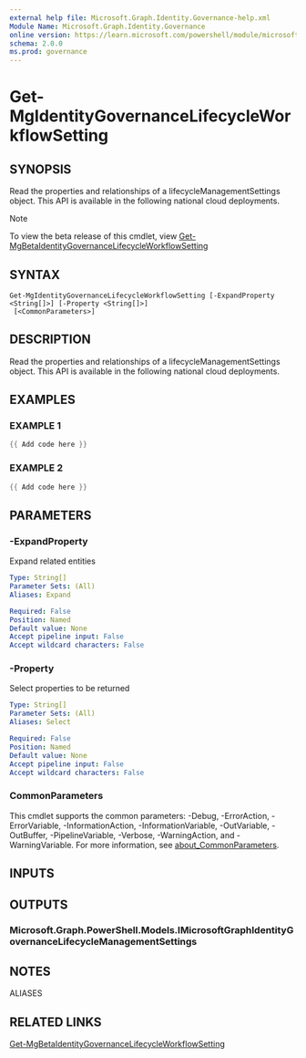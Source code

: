 ```yaml
---
external help file: Microsoft.Graph.Identity.Governance-help.xml
Module Name: Microsoft.Graph.Identity.Governance
online version: https://learn.microsoft.com/powershell/module/microsoft.graph.identity.governance/get-mgidentitygovernancelifecycleworkflowsetting
schema: 2.0.0
ms.prod: governance
---
```


# Get-MgIdentityGovernanceLifecycleWorkflowSetting

## SYNOPSIS
Read the properties and relationships of a lifecycleManagementSettings object.
This API is available in the following national cloud deployments.

> [!NOTE]
> To view the beta release of this cmdlet, view [Get-MgBetaIdentityGovernanceLifecycleWorkflowSetting](/powershell/module/Microsoft.Graph.Beta.Identity.Governance/Get-MgBetaIdentityGovernanceLifecycleWorkflowSetting?view=graph-powershell-beta)

## SYNTAX

```
Get-MgIdentityGovernanceLifecycleWorkflowSetting [-ExpandProperty <String[]>] [-Property <String[]>]
 [<CommonParameters>]
```

## DESCRIPTION
Read the properties and relationships of a lifecycleManagementSettings object.
This API is available in the following national cloud deployments.

## EXAMPLES

### EXAMPLE 1
```powershell
{{ Add code here }}
```

### EXAMPLE 2
```powershell
{{ Add code here }}
```

## PARAMETERS

### -ExpandProperty
Expand related entities

```yaml
Type: String[]
Parameter Sets: (All)
Aliases: Expand

Required: False
Position: Named
Default value: None
Accept pipeline input: False
Accept wildcard characters: False
```

### -Property
Select properties to be returned

```yaml
Type: String[]
Parameter Sets: (All)
Aliases: Select

Required: False
Position: Named
Default value: None
Accept pipeline input: False
Accept wildcard characters: False
```

### CommonParameters
This cmdlet supports the common parameters: -Debug, -ErrorAction, -ErrorVariable, -InformationAction, -InformationVariable, -OutVariable, -OutBuffer, -PipelineVariable, -Verbose, -WarningAction, and -WarningVariable. For more information, see [about_CommonParameters](http://go.microsoft.com/fwlink/?LinkID=113216).

## INPUTS

## OUTPUTS

### Microsoft.Graph.PowerShell.Models.IMicrosoftGraphIdentityGovernanceLifecycleManagementSettings
## NOTES

ALIASES

## RELATED LINKS
[Get-MgBetaIdentityGovernanceLifecycleWorkflowSetting](/powershell/module/Microsoft.Graph.Beta.Identity.Governance/Get-MgBetaIdentityGovernanceLifecycleWorkflowSetting?view=graph-powershell-beta)
